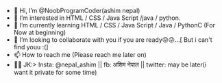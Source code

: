 - 👋 Hi, I’m @NoobProgramCoder(ashim nepal)
- 👀 I’m interested in HTML / CSS / Java Script /java / python.
- 🌱 I’m currently learning HTML / CSS / Java Script / Java / PythonC (For Now at beginning)
- 💞️ I’m looking to collaborate with you if you are ready😝😜...[ But i can't find youu :(]
- 📫 How to reach me (Please reach me later on)
- 💬💬 JK:>  Insta: @nepal_ashim || fb: अशिम नेपाल || twitter: may be later(i want it private for some time)

<!---
NoobProgramCoder/NoobProgramCoder is a ✨ special ✨ repository because its `README.md` (this file) appears on your GitHub profile.
Yyou can click the Preview link to take a look at your changes.
Not a big deal...
--->
